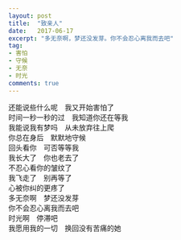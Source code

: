 ```yaml
---
layout: post
title:  "致亲人"
date:   2017-06-17
excerpt: "多无奈啊，梦还没发芽。你不会忍心离我而去吧"
tag:
- 害怕 
- 守候
- 无奈
- 时光 
comments: true
---
```


还能说些什么呢　我又开始害怕了<br>
时间一秒一秒的过　我知道你还在等我<br>
我能说我有梦吗　从未放弃往上爬<br>
你总在身后　默默地守候<br>
回头看你　可否等等我<br>
我长大了　你也老去了 <br>
不忍心看你的皱纹了<br>
我飞走了　别再等了<br>
心被你纠的更疼了<br>
多无奈啊　梦还没发芽<br>
你不会忍心离我而去吧<br>
时光啊　停滞吧 <br>
我愿用我的一切　换回没有苦痛的她
